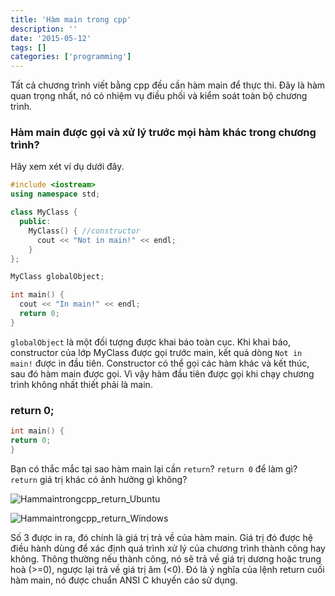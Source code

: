 ```yaml
---
title: 'Hàm main trong cpp'
description: ''
date: '2015-05-12'
tags: []
categories: ['programming']
---
```


Tất cả chương trình viết bằng cpp đều cần hàm main để thực thi. Đây là hàm quan trọng nhất, nó có nhiệm vụ điều phối và kiểm soát toàn bộ chương trình.

<!--more-->

### Hàm main được gọi và xử lý trước mọi hàm khác trong chương trình?

Hãy xem xét ví dụ dưới đây.

```cpp
#include <iostream>
using namespace std;

class MyClass {
  public:
    MyClass() { //constructor
      cout << "Not in main!" << endl;
    }
};

MyClass globalObject;

int main() {
  cout << "In main!" << endl;
  return 0;
}
```

`globalObject` là một đối tượng được khai báo toàn cục. Khi khai báo, constructor của lớp MyClass được gọi trước main, kết quả dòng `Not in main!` được in đầu tiên. Constructor có thể gọi các hàm khác và kết thúc, sau đó hàm main được gọi. Vì vậy hàm đầu tiên được gọi khi chạy chương trình không nhất thiết phải là main.

### return 0;

```cpp
int main() {
return 0;
}
```

Bạn có thắc mắc tại sao hàm main lại cần `return`? `return 0` để làm gì? `return` giá trị khác có ảnh hưởng gì không?

![Hammaintrongcpp_return_Ubuntu](/images/Hammaintrongcpp_return_1.png)

![Hammaintrongcpp_return_Windows](/images/Hammaintrongcpp_return_2.png)

Số 3 được in ra, đó chính là giá trị trả về của hàm main. Giá trị đó được hệ điều hành dùng để xác định quá trình xử lý của chương trình thành công hay không. Thông thường nếu thành công, nó sẽ trả về giá trị dương hoặc trung hoà \(>=0\), ngược lại trả về giá trị âm (<0). Đó là ý nghĩa của lệnh return cuối hàm main, nó được chuẩn ANSI C khuyến cáo sử dụng.

